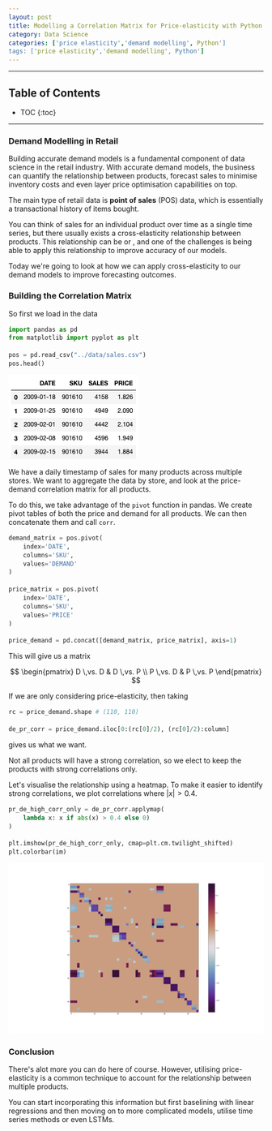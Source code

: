 ```yaml
---
layout: post
title: Modelling a Correlation Matrix for Price-elasticity with Python
category: Data Science
categories: ['price elasticity','demand modelling', Python']
tags: ['price elasticity','demand modelling', Python']
---
```


---
<h2 class="no_toc">Table of Contents</h2>

* TOC
{:toc}

<!-- Need this for table of contents above -->
---


### Demand Modelling in Retail

Building accurate demand models is a fundamental component of data science in the retail industry. With accurate demand models, the business can quantify the relationship between products, forecast sales to minimise inventory costs and even layer price optimisation capabilities on top.

The main type of retail data is __point of sales__ (POS) data, which is essentially a transactional history of items bought. 

You can think of sales for an individual product over time as a single time series, but there usually exists a cross-elasticity relationship between products. This relationship can be <good> or <bad>, and one of the challenges is being able to apply this relationship to improve accuracy of our models. 

Today we're going to look at how we can apply cross-elasticity to our demand models to improve forecasting outcomes. 


### Building the Correlation Matrix

So first we load in the data

```python
import pandas as pd
from matplotlib import pyplot as plt

pos = pd.read_csv("../data/sales.csv")
pos.head()
```

![pos DataFrame](../public/pos_df.png)

We have a daily timestamp of sales for many products across multiple stores. We want to aggregate the data by store, and look at the price-demand correlation matrix for all products. 

To do this, we take advantage of the `pivot` function in pandas. We create pivot tables of both the price and demand for all products. We can then concatenate them and call `corr`.

```python
demand_matrix = pos.pivot(
    index='DATE',
    columns='SKU',
    values='DEMAND'
)

price_matrix = pos.pivot(
    index='DATE',
    columns='SKU',
    values='PRICE'
)

price_demand = pd.concat([demand_matrix, price_matrix], axis=1)
```

This will give us a matrix

$$
\begin{pmatrix}
D \,vs. D & D \,vs. P \\
P \,vs. D & P \,vs. P 
\end{pmatrix}
$$

If we are only considering price-elasticity, then taking

```python
rc = price_demand.shape # (110, 110)

de_pr_corr = price_demand.iloc[0:(rc[0]/2), (rc[0]/2):column]
```

gives us what we want. 

Not all products will have a strong correlation, so we elect to keep the products with strong correlations only. 

Let's visualise the relationship using a heatmap. To make it easier to identify strong correlations, we plot correlations where $\lvert x\rvert > 0.4$.

```python
pr_de_high_corr_only = de_pr_corr.applymap(
    lambda x: x if abs(x) > 0.4 else 0)
)

plt.imshow(pr_de_high_corr_only, cmap=plt.cm.twilight_shifted)
plt.colorbar(im)
```

![correlation heatmap](../public/correlation_matrix.png)


### Conclusion

There's alot more you can do here of course. However, utilising price-elasticity is a common technique to account for the relationship between multiple products. 

You can start incorporating this information but first baselining with linear regressions and then moving on to more complicated models, utilise time series methods or even LSTMs.
